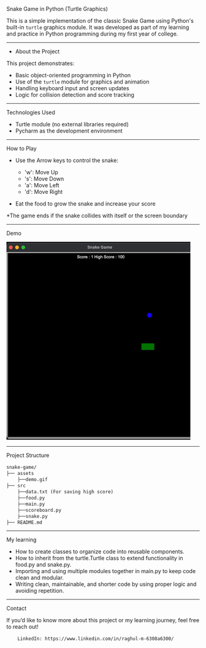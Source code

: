 Snake Game in Python (Turtle Graphics)

This is a simple implementation of the classic Snake Game using Python's built-in `turtle` graphics module. It was developed as part of my learning and practice in Python programming during my first year of college.

---

 - About the Project

This project demonstrates:

* Basic object-oriented programming in Python
* Use of the `turtle` module for graphics and animation
* Handling keyboard input and screen updates
* Logic for collision detection and score tracking

---

Technologies Used

* Turtle module (no external libraries required)
* Pycharm as the development environment

---

How to Play

* Use the Arrow keys to control the snake:

  * 'w': Move Up
  * 's': Move Down
  * 'a': Move Left
  * 'd': Move Right

* Eat the food to grow the snake and increase your score

*The game ends if the snake collides with itself or the screen boundary

---

Demo

![Demo](assets/demo.gif)


---

Project Structure

```
snake-game/
├── assets
    ├──demo.gif
├── src
    ├──data.txt (For saving high score)
    ├──food.py
    ├──main.py
    ├──scoreboard.py
    ├──snake.py
├── README.md

```

---


My learning

* How to create classes to organize code into reusable components.
* How to inherit from the turtle.Turtle class to extend functionality in food.py and snake.py.
* Importing and using multiple modules together in main.py to keep code clean and modular.
* Writing clean, maintainable, and shorter code by using proper logic and avoiding repetition.

---


Contact

If you’d like to know more about this project or my learning journey, feel free to reach out!

        LinkedIn: https://www.linkedin.com/in/raghul-m-6308a6300/
